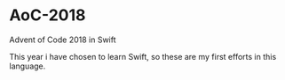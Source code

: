 # AoC-2018

Advent of Code 2018 in Swift

This year i have chosen to learn Swift, so these are my first efforts in this language.

